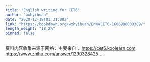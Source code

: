 ```yaml
---
title: "English writing for CET6"
author: "wxhyihuan"
date: "2020-12-18T01:31:00Z"
link: "https://bookdown.org/wxhyihuan/EnW4CET6-1606998033389/"
length_weight: "18.2%"
pinned: false
---
```


资料内容收集来源于网络，主要来自： https://cet6.koolearn.com https://www.zhihu.com/answer/1290328425 ...
